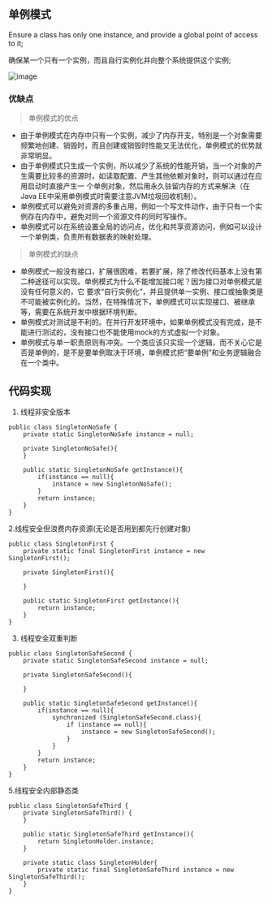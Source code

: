 ## 单例模式
Ensure a class has only one instance, and provide a global point of access to it;

确保某一个只有一个实例，而且自行实例化并向整个系统提供这个实例;

![image](/images/singleton.png)

### 优缺点

>单例模式的优点
+ 由于单例模式在内存中只有一个实例，减少了内存开支，特别是一个对象需要频繁地创建、销毁时，而且创建或销毁时性能又无法优化，单例模式的优势就非常明显。
+ 由于单例模式只生成一个实例，所以减少了系统的性能开销，当一个对象的产生需要比较多的资源时，如读取配置、产生其他依赖对象时，则可以通过在应用启动时直接产生一
个单例对象，然后用永久驻留内存的方式来解决（在Java EE中采用单例模式时需要注意JVM垃圾回收机制）。
+ 单例模式可以避免对资源的多重占用，例如一个写文件动作，由于只有一个实例存在内存中，避免对同一个资源文件的同时写操作。
+ 单例模式可以在系统设置全局的访问点，优化和共享资源访问，例如可以设计一个单例类，负责所有数据表的映射处理。

>单例模式的缺点
+ 单例模式一般没有接口，扩展很困难，若要扩展，除了修改代码基本上没有第二种途径可以实现。单例模式为什么不能增加接口呢？因为接口对单例模式是没有任何意义的，它
要求“自行实例化”，并且提供单一实例、接口或抽象类是不可能被实例化的。当然，在特殊情况下，单例模式可以实现接口、被继承等，需要在系统开发中根据环境判断。
+ 单例模式对测试是不利的。在并行开发环境中，如果单例模式没有完成，是不能进行测试的，没有接口也不能使用mock的方式虚拟一个对象。
+ 单例模式与单一职责原则有冲突。一个类应该只实现一个逻辑，而不关心它是否是单例的，是不是要单例取决于环境，单例模式把“要单例”和业务逻辑融合在一个类中。

## 代码实现

1. 线程非安全版本

```
public class SingletonNoSafe {
    private static SingletonNoSafe instance = null;

    private SingletonNoSafe(){
    }

    public static SingletonNoSafe getInstance(){
        if(instance == null){
            instance = new SingletonNoSafe();
        }
        return instance;
    }
}
```
2.线程安全但浪费内存资源(无论是否用到都先行创建对象)

```
public class SingletonFirst {
    private static final SingletonFirst instance = new SingletonFirst();
    
    private SingletonFirst(){
        
    }
    
    public static SingletonFirst getInstance(){
        return instance;
    }
}
```

3. 线程安全双重判断

```
public class SingletonSafeSecond {
    private static SingletonSafeSecond instance = null;

    private SingletonSafeSecond(){

    }

    public static SingletonSafeSecond getInstance(){
        if(instance == null){
            synchronized (SingletonSafeSecond.class){
                if (instance == null){
                    instance = new SingletonSafeSecond();
                }
            }
        }
        return instance;
    }
}
```

5.线程安全内部静态类

```
public class SingletonSafeThird {
    private SingletonSafeThird() {
    }
    
    public static SingletonSafeThird getInstance(){
        return SingletonHolder.instance;
    }
    
    private static class SingletonHolder{
        private static final SingletonSafeThird instance = new SingletonSafeThird(); 
    }
}
```

